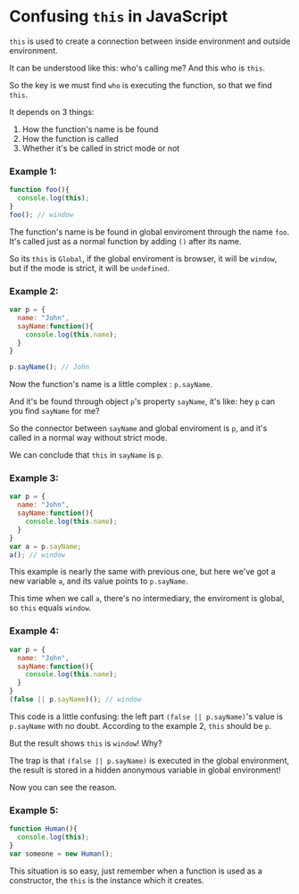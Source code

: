 # Confusing `this` in JavaScript

`this` is used to create a connection between inside environment and outside environment. 

It can be understood like this: who's calling me? And this who is `this`.

So the key is we must find `who` is executing the function, so that we find `this`.

It depends on 3 things: 

1. How the function's name is be found
2. How the function is called
3. Whether it's be called in strict mode or not

### Example 1:

```js
function foo(){
  console.log(this);
}
foo(); // window
```
The function's name is be found in global enviroment through the name `foo`. It's called just as a normal function by adding `()` after its name.

So its `this` is `Global`, if the global enviroment is browser, it will be `window`, but if the mode is strict, it will be `undefined`.


### Example 2:

```js
var p = {
  name: "John",
  sayName:function(){
    console.log(this.name);
  }
}

p.sayName(); // John
```

Now the function's name is a little complex : `p.sayName`.

And it's be found through object `p`'s property `sayName`, it's like: hey `p` can you find `sayName` for me? 

So the connector between `sayName` and global enviroment is `p`, and it's called in a normal way without strict mode.

We can conclude that `this` in `sayName` is `p`.

### Example 3:

```js
var p = {
  name: "John",
  sayName:function(){
    console.log(this.name);
  }
}
var a = p.sayName;
a(); // window
```

This example is nearly the same with previous one, but here we've got a new variable `a`, and its value points to `p.sayName`.

This time when we call `a`, there's no intermediary, the enviroment is global, so `this` equals `window`.

### Example 4:

```js
var p = {
  name: "John",
  sayName:function(){
    console.log(this.name);
  }
}
(false || p.sayName)(); // window
```

This code is a little confusing: the left part `(false || p.sayName)`'s value is `p.sayName` with no doubt. According to the example 2, `this` should be `p`.

But the result shows `this` is `window`! Why?

The trap is that `(false || p.sayName)` is executed in the global environment, the result is stored in a hidden anonymous variable in global environment! 

Now you can see the reason.

### Example 5:

```js
function Human(){
  console.log(this);
}
var someone = new Human();
```

This situation is so easy, just remember when a function is used as a constructor, the `this` is the instance which it creates.

